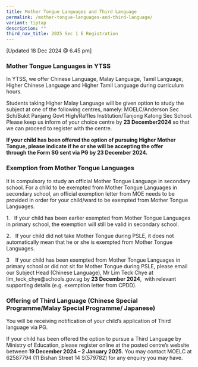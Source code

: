 ```yaml
---
title: Mother Tongue Languages and Third Language
permalink: /mother-tongue-languages-and-third-language/
variant: tiptap
description: ""
third_nav_title: 2025 Sec 1 E Registration
---
```

<p>[Updated 18 Dec 2024 @ 6.45 pm]</p>
<h3>Mother Tongue Languages in YTSS&nbsp;</h3>
<p>In YTSS, we offer Chinese Language, Malay Language, Tamil Language, Higher
Chinese Language and Higher Tamil Language during curriculum hours.</p>
<p>Students taking Higher Malay Language will be given option to study the
subject at one of the following centres, namely: MOELC/Anderson Sec Sch/Bukit
Panjang Govt High/Raffles Institution/Tanjong Katong Sec School. Please
keep us inform of your choice centre by <strong>23 December2024</strong> so
that we can proceed to register with the centre.</p>
<p><strong>If your child has been offered the option of pursuing Higher Mother Tongue, please indicate if he or she will be accepting the offer through&nbsp;the Form SG sent via PG&nbsp;by 23 December 2024.</strong>
</p>
<h3>Exemption from Mother Tongue Languages</h3>
<p>It is compulsory to study an official Mother Tongue Language in secondary
school. For a child to be exempted from Mother Tongue Languages in secondary
school, an official exemption letter from MOE needs to be provided in order
for your child/ward to be exempted from Mother Tongue Languages.</p>
<p>1.&nbsp;&nbsp;&nbsp;If your child has been earlier exempted from Mother
Tongue Languages in primary school, the exemption will still be valid in
secondary school.</p>
<p>2.&nbsp;&nbsp;&nbsp;If your child did not take&nbsp;Mother Tongue during
PSLE, it does not automatically mean that he or she is exempted from Mother
Tongue Languages.</p>
<p>3&nbsp;&nbsp;&nbsp; If your child has been exempted from Mother Tongue
Languages in primary school or did not sit for Mother Tongue during PSLE,
please email our Subject Head (Chinese Language), Mr Lim Teck Chye at&nbsp;
<a rel="noopener noreferrer nofollow" target="_blank">lim_teck_chye@schools.gov.sg</a>&nbsp;by <strong>23 December 2024</strong>,
&nbsp;with relevant supporting details (e.g. exemption letter from CPDD).</p>
<h3>Offering of Third Language (Chinese Special Programme/Malay Special Programme/ Japanese)</h3>
<p>You will be receiving notification of your child’s application of Third
language via PG.</p>
<p>If your child has been offered the option to pursue a Third Language by
Ministry of Education, please register online at the posted centre’s website
between<strong> 19 December 2024 – 2 January 2025.</strong> You may contact
MOELC at 62587794 (11 Bishan Street 14 S(579782) for any enquiry you may
have.</p>
<p></p>